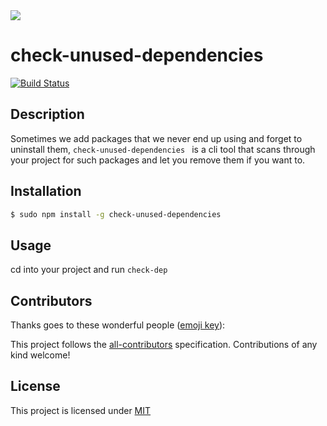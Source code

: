 
<div>
	<img src="https://i.imgur.com/y46CgWg.gif">
	<h1 style="font-weight:bold;">check-unused-dependencies </h1>

[![Build Status](https://travis-ci.org/ekpangmichael/check-unused-dependencies.svg?branch=master)](https://travis-ci.org/ekpangmichael/check-unused-dependencies)


</div>


## Description

 Sometimes we add packages that  we never end up using and forget to uninstall them, `check-unused-dependencies ` is a cli tool that scans through your project for such packages and let you remove them if you want to.
## Installation

```bash
$ sudo npm install -g check-unused-dependencies
```


## Usage

cd into your project and run `check-dep`


## Contributors

<!-- ALL-CONTRIBUTORS-LIST:START - Do not remove or modify this section -->
<!-- prettier-ignore -->
<!-- ALL-CONTRIBUTORS-LIST:END -->
Thanks goes to these wonderful people ([emoji key](https://allcontributors.org/docs/en/emoji-key)):


This project follows the [all-contributors](https://github.com/all-contributors/all-contributors) specification. Contributions of any kind welcome!

## License

This project is licensed under
[MIT](https://github.com/codeshifu/sync-dotenv/blob/master/LICENSE)